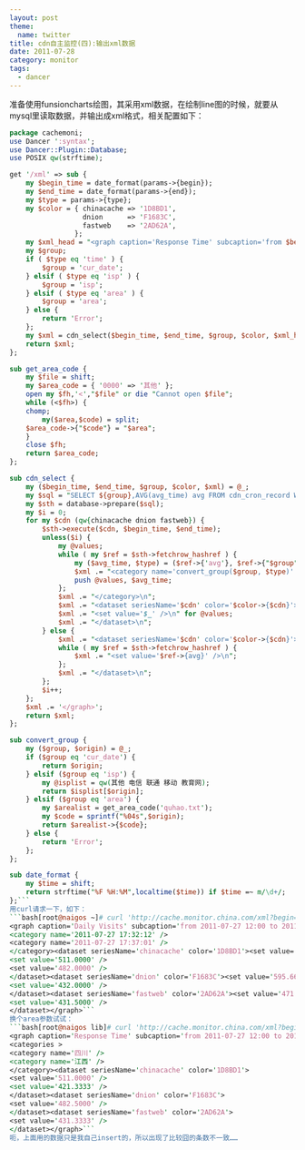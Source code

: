 ```yaml
---
layout: post
theme:
  name: twitter
title: cdn自主监控(四):输出xml数据
date: 2011-07-28
category: monitor
tags:
  - dancer
---
```


准备使用funsioncharts绘图，其采用xml数据，在绘制line图的时候，就要从mysql里读取数据，并输出成xml格式，相关配置如下：
```perl
package cachemoni;
use Dancer ':syntax';
use Dancer::Plugin::Database;
use POSIX qw(strftime);

get '/xml' => sub {
    my $begin_time = date_format(params->{begin});
    my $end_time = date_format(params->{end});
    my $type = params->{type};
    my $color = { chinacache => '1D8BD1',
                  dnion      => 'F1683C',
                  fastweb    => '2AD62A',
                };
    my $xml_head = "<graph caption='Response Time' subcaption='from $begin_time to $end_time' hovercapbg='FFECAA' hovercapborder='F47E00' formatNumberScale='0' decimalPrecision='0' showvalues='0' numdivlines='3' numVdivlines='0' yaxisminvalue='1000' yaxismaxvalue='1800'  rotateNames='1'>\n<categories >\n";
    my $group;
    if ( $type eq 'time' ) {
        $group = 'cur_date';
    } elsif ( $type eq 'isp' ) {
        $group = 'isp';
    } elsif ( $type eq 'area' ) {
        $group = 'area';
    } else {
        return 'Error';
    };
    my $xml = cdn_select($begin_time, $end_time, $group, $color, $xml_head);
    return $xml;
};

sub get_area_code {
    my $file = shift;
    my $area_code = { '0000' => '其他' };
    open my $fh,'<',"$file" or die "Cannot open $file";
    while (<$fh>) {
	chomp;
        my($area,$code) = split;
	$area_code->{"$code"} = "$area";
    }
    close $fh;
    return $area_code;
};

sub cdn_select {
    my ($begin_time, $end_time, $group, $color, $xml) = @_;
    my $sql = "SELECT ${group},AVG(avg_time) avg FROM cdn_cron_record WHERE cdn = ? AND cur_date BETWEEN ? AND ? GROUP BY ${group} ORDER BY ${group}";
    my $sth = database->prepare($sql);
    my $i = 0;
    for my $cdn (qw{chinacache dnion fastweb}) {
        $sth->execute($cdn, $begin_time, $end_time);
        unless($i) {
            my @values;
            while ( my $ref = $sth->fetchrow_hashref ) {
                my ($avg_time, $type) = ($ref->{'avg'}, $ref->{"$group"});
                $xml .= "<category name='convert_group($group, $type)' />\n";
                push @values, $avg_time;
            };
            $xml .= "</category>\n";
            $xml .= "<dataset seriesName='$cdn' color='$color->{$cdn}'>\n";
            $xml .= "<set value='$_' />\n" for @values;
            $xml .= "</dataset>\n";
        } else {
            $xml .= "<dataset seriesName='$cdn' color='$color->{$cdn}'>\n";
            while ( my $ref = $sth->fetchrow_hashref ) {
                $xml .= "<set value='$ref->{avg}' />\n";
            };
            $xml .= "</dataset>\n";
        };
        $i++;
    };
    $xml .= '</graph>';
    return $xml;
};

sub convert_group {
    my ($group, $origin) = @_;
    if ($group eq 'cur_date') {
        return $origin;
    } elsif ($group eq 'isp') {
        my @isplist = qw(其他 电信 联通 移动 教育网);
        return $isplist[$origin];
    } elsif ($group eq 'area') {
        my $arealist = get_area_code('quhao.txt');
        my $code = sprintf("%04s",$origin);
        return $arealist->{$code};
    } else {
        return 'Error';
    };
};

sub date_format {
    my $time = shift;
    return strftime("%F %H:%M",localtime($time)) if $time =~ m/\d+/;
};```
用curl请求一下，如下：
```bash[root@naigos ~]# curl 'http://cache.monitor.china.com/xml?begin=1311739200&end=1311840000&type=time'
<graph caption='Daily Visits' subcaption='from 2011-07-27 12:00 to 2011-07-28 16:00' hovercapbg='FFECAA' hovercapborder='F47E00' formatNumberScale='0' decimalPrecision='0' showvalues='0' numdivlines='3' numVdivlines='0' yaxisminvalue='1000' yaxismaxvalue='1800'  rotateNames='1'><categories ><category name='2011-07-27 17:27:12' />
<category name='2011-07-27 17:32:12' />
<category name='2011-07-27 17:37:01' />
</category><dataset seriesName='chinacache' color='1D8BD1'><set value='300.0000' />
<set value='511.0000' />
<set value='482.0000' />
</dataset><dataset seriesName='dnion' color='F1683C'><set value='595.6667' />
<set value='432.0000' />
</dataset><dataset seriesName='fastweb' color='2AD62A'><set value='471.0000' />
<set value='431.5000' />
</dataset></graph>```
换个area参数试试：
```bash[root@naigos lib]# curl 'http://cache.monitor.china.com/xml?begin=1311739200&end=1312169668&type=area'
<graph caption='Response Time' subcaption='from 2011-07-27 12:00 to 2011-08-01 11:34' hovercapbg='FFECAA' hovercapborder='F47E00' formatNumberScale='0' decimalPrecision='0' showvalues='0' numdivlines='3' numVdivlines='0' yaxisminvalue='1000' yaxismaxvalue='1800'  rotateNames='1'>
<categories >
<category name='四川' />
<category name='江西' />
</category><dataset seriesName='chinacache' color='1D8BD1'>
<set value='511.0000' />
<set value='421.3333' />
</dataset><dataset seriesName='dnion' color='F1683C'>
<set value='482.5000' />
</dataset><dataset seriesName='fastweb' color='2AD62A'>
<set value='431.3333' />
</dataset></graph>```
呃，上面用的数据只是我自己insert的，所以出现了比较囧的条数不一致……
